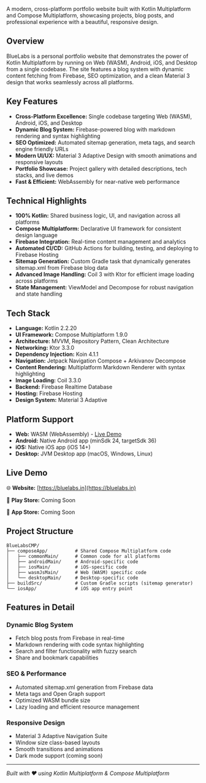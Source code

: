 A modern, cross-platform portfolio website built with Kotlin Multiplatform and Compose Multiplatform, showcasing projects, blog posts, and professional experience with a beautiful, responsive design.

## Overview

BlueLabs is a personal portfolio website that demonstrates the power of Kotlin Multiplatform by running on Web (WASM), Android, iOS, and Desktop from a single codebase. The site features a blog system with dynamic content fetching from Firebase, SEO optimization, and a clean Material 3 design that works seamlessly across all platforms.

## Key Features

- **Cross-Platform Excellence:** Single codebase targeting Web (WASM), Android, iOS, and Desktop
- **Dynamic Blog System:** Firebase-powered blog with markdown rendering and syntax highlighting
- **SEO Optimized:** Automated sitemap generation, meta tags, and search engine friendly URLs
- **Modern UI/UX:** Material 3 Adaptive Design with smooth animations and responsive layouts
- **Portfolio Showcase:** Project gallery with detailed descriptions, tech stacks, and live demos
- **Fast & Efficient:** WebAssembly for near-native web performance

## Technical Highlights

- **100% Kotlin:** Shared business logic, UI, and navigation across all platforms
- **Compose Multiplatform:** Declarative UI framework for consistent design language
- **Firebase Integration:** Real-time content management and analytics
- **Automated CI/CD:** GitHub Actions for building, testing, and deploying to Firebase Hosting
- **Sitemap Generation:** Custom Gradle task that dynamically generates sitemap.xml from Firebase blog data
- **Advanced Image Handling:** Coil 3 with Ktor for efficient image loading across platforms
- **State Management:** ViewModel and Decompose for robust navigation and state handling

## Tech Stack

- **Language:** Kotlin 2.2.20
- **UI Framework:** Compose Multiplatform 1.9.0
- **Architecture:** MVVM, Repository Pattern, Clean Architecture
- **Networking:** Ktor 3.3.0
- **Dependency Injection:** Koin 4.1.1
- **Navigation:** Jetpack Navigation Compose + Arkivanov Decompose
- **Content Rendering:** Multiplatform Markdown Renderer with syntax highlighting
- **Image Loading:** Coil 3.3.0
- **Backend:** Firebase Realtime Database
- **Hosting:** Firebase Hosting
- **Design System:** Material 3 Adaptive

## Platform Support

- **Web:** WASM (WebAssembly) - [Live Demo](https://bluelabs.in)
- **Android:** Native Android app (minSdk 24, targetSdk 36)
- **iOS:** Native iOS app (iOS 14+)
- **Desktop:** JVM Desktop app (macOS, Windows, Linux)

## Live Demo

🌐 **Website:** [https://bluelabs.in](https://bluelabs.in)

📱 **Play Store:** Coming Soon

🍎 **App Store:** Coming Soon

## Project Structure

```
BlueLabsCMP/
├── composeApp/          # Shared Compose Multiplatform code
│   ├── commonMain/      # Common code for all platforms
│   ├── androidMain/     # Android-specific code
│   ├── iosMain/         # iOS-specific code
│   ├── wasmJsMain/      # Web (WASM) specific code
│   └── desktopMain/     # Desktop-specific code
├── buildSrc/            # Custom Gradle scripts (sitemap generator)
└── iosApp/              # iOS app entry point
```

## Features in Detail

### Dynamic Blog System
- Fetch blog posts from Firebase in real-time
- Markdown rendering with code syntax highlighting
- Search and filter functionality with fuzzy search
- Share and bookmark capabilities

### SEO & Performance
- Automated sitemap.xml generation from Firebase data
- Meta tags and Open Graph support
- Optimized WASM bundle size
- Lazy loading and efficient resource management

### Responsive Design
- Material 3 Adaptive Navigation Suite
- Window size class-based layouts
- Smooth transitions and animations
- Dark mode support (coming soon)

---

*Built with ❤️ using Kotlin Multiplatform & Compose Multiplatform*